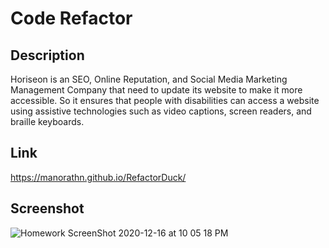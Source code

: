 # Code Refactor 

## Description

Horiseon is an SEO, Online Reputation, and Social Media Marketing Management Company that need to update its website to make it more accessible. So it ensures that people with disabilities can access a website using assistive technologies such as video captions, screen readers, and braille keyboards.

## Link

https://manorathn.github.io/RefactorDuck/

## Screenshot

![Homework ScreenShot 2020-12-16 at 10 05 18 PM](https://user-images.githubusercontent.com/63210444/102450372-178e5380-3feb-11eb-971e-9b04da36eb02.png)

